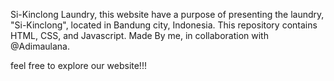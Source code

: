 Si-Kinclong Laundry,
this website have a purpose of presenting the laundry, "Si-Kinclong", located in Bandung city, Indonesia. This repository contains HTML, CSS, and Javascript.
Made By me, in collaboration with @Adimaulana.

feel free to explore our website!!!
